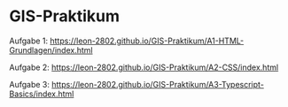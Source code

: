 # GIS-Praktikum

Aufgabe 1: https://leon-2802.github.io/GIS-Praktikum/A1-HTML-Grundlagen/index.html

Aufgabe 2: https://leon-2802.github.io/GIS-Praktikum/A2-CSS/index.html

Aufgabe 3: https://leon-2802.github.io/GIS-Praktikum/A3-Typescript-Basics/index.html


